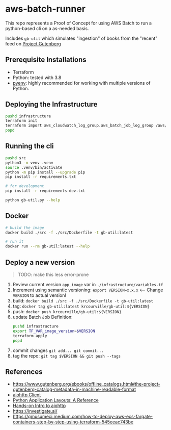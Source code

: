# aws-batch-runner

This repo represents a Proof of Concept for using AWS Batch to run
a python-based cli on a as-needed basis.

Includes `gb-util` which simulates "ingestion" of books from the
"recent" feed on [Project Gutenberg](https://www.gutenberg.org)

## Prerequisite Installations

* Terraform
* Python: tested with 3.8
* [pyenv](https://github.com/pyenv/pyenv): highly recommended for working with
multiple versions of Python.

## Deploying the Infrastructure

```sh
pushd infrastructure
terraform init
terraform import aws_cloudwatch_log_group.aws_batch_job_log_group /aws/batch/job
popd
```

## Running the cli

```sh
pushd src
python3 -m venv .venv
source .venv/bin/activate
python -m pip install --upgrade pip
pip install -r requirements.txt

# for development
pip install -r requirements-dev.txt

python gb-util.py --help
```

## Docker

```sh
# build the image
docker build ./src -f ./src/Dockerfile -t gb-util:latest

# run it
docker run --rm gb-util:latest --help

```

## Deploy a new version

> TODO: make this less error-prone

1. Review current version `app_image` var in `./infrastructure/variables.tf`
2. Increment using semantic versioning: `export VERSION=x.x.x`  <-- Change `VERSION` to actual version!
3. build: `docker build ./src -f ./src/Dockerfile -t gb-util:latest`
4. tag: `docker tag gb-util:latest krcourville/gb-util:${VERSION}`
5. push: `docker push krcourville/gb-util:${VERSION}`
6. update Batch Job Definition:
    ```sh
    pushd infrastructure
    export TF_VAR_image_version=$VERSION
    terraform apply
    popd
    ```
7. commit changes `git add... git commit...`
8. tag the repo: `git tag $VERSION && git push --tags`


## References

* <https://www.gutenberg.org/ebooks/offline_catalogs.html#the-project-gutenberg-catalog-metadata-in-machine-readable-format>
* [aiohttp Client](https://us-pycon-2019-tutorial.readthedocs.io/aiohttp_client.html)
* [Python Application Layouts: A Reference](https://realpython.com/python-application-layouts)
* [Hands-on Intro to aiohttp](https://us-pycon-2019-tutorial.readthedocs.io/aiohttp_client.html)
* <https://investigate.ai/>
* <https://gmusumeci.medium.com/how-to-deploy-aws-ecs-fargate-containers-step-by-step-using-terraform-545eeac743be>

